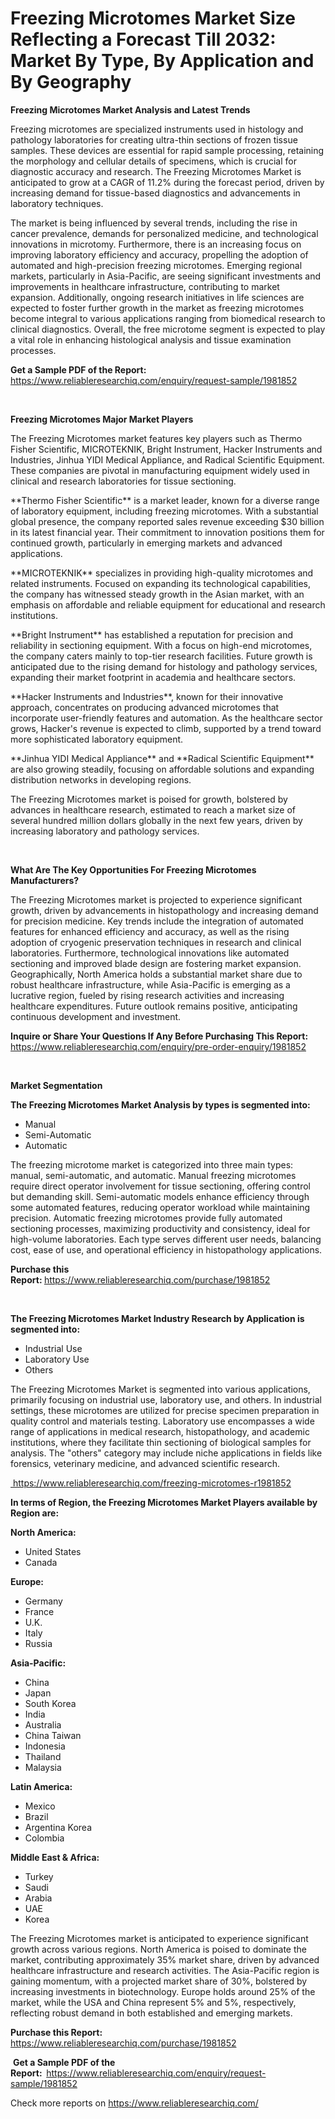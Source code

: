 <p><h1>Freezing Microtomes Market Size Reflecting a Forecast Till 2032: Market By Type, By Application and By Geography</h1></p><p><strong>Freezing Microtomes Market Analysis and Latest Trends</strong></p>
<p><p>Freezing microtomes are specialized instruments used in histology and pathology laboratories for creating ultra-thin sections of frozen tissue samples. These devices are essential for rapid sample processing, retaining the morphology and cellular details of specimens, which is crucial for diagnostic accuracy and research. The Freezing Microtomes Market is anticipated to grow at a CAGR of 11.2% during the forecast period, driven by increasing demand for tissue-based diagnostics and advancements in laboratory techniques.</p><p>The market is being influenced by several trends, including the rise in cancer prevalence, demands for personalized medicine, and technological innovations in microtomy. Furthermore, there is an increasing focus on improving laboratory efficiency and accuracy, propelling the adoption of automated and high-precision freezing microtomes. Emerging regional markets, particularly in Asia-Pacific, are seeing significant investments and improvements in healthcare infrastructure, contributing to market expansion. Additionally, ongoing research initiatives in life sciences are expected to foster further growth in the market as freezing microtomes become integral to various applications ranging from biomedical research to clinical diagnostics. Overall, the free microtome segment is expected to play a vital role in enhancing histological analysis and tissue examination processes.</p></p>
<p><strong>Get a Sample PDF of the Report:&nbsp;</strong> <a href="https://www.reliableresearchiq.com/enquiry/request-sample/1981852?utm_campaign=3308&utm_medium=2&utm_source=Github&utm_content=ia&utm_term=10042025&utm_id=freezing-microtomes">https://www.reliableresearchiq.com/enquiry/request-sample/1981852</a></p>
<p>&nbsp;</p>
<p><strong>Freezing Microtomes Major Market Players</strong></p>
<p><p>The Freezing Microtomes market features key players such as Thermo Fisher Scientific, MICROTEKNIK, Bright Instrument, Hacker Instruments and Industries, Jinhua YIDI Medical Appliance, and Radical Scientific Equipment. These companies are pivotal in manufacturing equipment widely used in clinical and research laboratories for tissue sectioning.</p><p>**Thermo Fisher Scientific** is a market leader, known for a diverse range of laboratory equipment, including freezing microtomes. With a substantial global presence, the company reported sales revenue exceeding $30 billion in its latest financial year. Their commitment to innovation positions them for continued growth, particularly in emerging markets and advanced applications.</p><p>**MICROTEKNIK** specializes in providing high-quality microtomes and related instruments. Focused on expanding its technological capabilities, the company has witnessed steady growth in the Asian market, with an emphasis on affordable and reliable equipment for educational and research institutions.</p><p>**Bright Instrument** has established a reputation for precision and reliability in sectioning equipment. With a focus on high-end microtomes, the company caters mainly to top-tier research facilities. Future growth is anticipated due to the rising demand for histology and pathology services, expanding their market footprint in academia and healthcare sectors.</p><p>**Hacker Instruments and Industries**, known for their innovative approach, concentrates on producing advanced microtomes that incorporate user-friendly features and automation. As the healthcare sector grows, Hacker's revenue is expected to climb, supported by a trend toward more sophisticated laboratory equipment.</p><p>**Jinhua YIDI Medical Appliance** and **Radical Scientific Equipment** are also growing steadily, focusing on affordable solutions and expanding distribution networks in developing regions.</p><p>The Freezing Microtomes market is poised for growth, bolstered by advances in healthcare research, estimated to reach a market size of several hundred million dollars globally in the next few years, driven by increasing laboratory and pathology services.</p></p>
<p>&nbsp;</p>
<p><strong>What Are The Key Opportunities For Freezing Microtomes Manufacturers?</strong></p>
<p><p>The Freezing Microtomes market is projected to experience significant growth, driven by advancements in histopathology and increasing demand for precision medicine. Key trends include the integration of automated features for enhanced efficiency and accuracy, as well as the rising adoption of cryogenic preservation techniques in research and clinical laboratories. Furthermore, technological innovations like automated sectioning and improved blade design are fostering market expansion. Geographically, North America holds a substantial market share due to robust healthcare infrastructure, while Asia-Pacific is emerging as a lucrative region, fueled by rising research activities and increasing healthcare expenditures. Future outlook remains positive, anticipating continuous development and investment.</p></p>
<p><strong>Inquire or Share Your Questions If Any Before Purchasing This Report:</strong> <a href="https://www.reliableresearchiq.com/enquiry/pre-order-enquiry/1981852?utm_campaign=3308&utm_medium=2&utm_source=Github&utm_content=ia&utm_term=10042025&utm_id=freezing-microtomes">https://www.reliableresearchiq.com/enquiry/pre-order-enquiry/1981852</a></p>
<p>&nbsp;</p>
<p><strong>Market Segmentation</strong></p>
<p><strong>The Freezing Microtomes Market Analysis by types is segmented into:</strong></p>
<p><ul><li>Manual</li><li>Semi-Automatic</li><li>Automatic</li></ul></p>
<p><p>The freezing microtome market is categorized into three main types: manual, semi-automatic, and automatic. Manual freezing microtomes require direct operator involvement for tissue sectioning, offering control but demanding skill. Semi-automatic models enhance efficiency through some automated features, reducing operator workload while maintaining precision. Automatic freezing microtomes provide fully automated sectioning processes, maximizing productivity and consistency, ideal for high-volume laboratories. Each type serves different user needs, balancing cost, ease of use, and operational efficiency in histopathology applications.</p></p>
<p><strong>Purchase this Report:&nbsp;</strong><a href="https://www.reliableresearchiq.com/purchase/1981852?utm_campaign=3308&utm_medium=2&utm_source=Github&utm_content=ia&utm_term=10042025&utm_id=freezing-microtomes">https://www.reliableresearchiq.com/purchase/1981852</a></p>
<p>&nbsp;</p>
<p><strong>The Freezing Microtomes Market Industry Research by Application is segmented into:</strong></p>
<p><ul><li>Industrial Use</li><li>Laboratory Use</li><li>Others</li></ul></p>
<p><p>The Freezing Microtomes Market is segmented into various applications, primarily focusing on industrial use, laboratory use, and others. In industrial settings, these microtomes are utilized for precise specimen preparation in quality control and materials testing. Laboratory use encompasses a wide range of applications in medical research, histopathology, and academic institutions, where they facilitate thin sectioning of biological samples for analysis. The "others" category may include niche applications in fields like forensics, veterinary medicine, and advanced scientific research.</p></p>
<p><a href="https://www.reliableresearchiq.com/freezing-microtomes-r1981852?utm_campaign=3308&utm_medium=2&utm_source=Github&utm_content=ia&utm_term=10042025&utm_id=freezing-microtomes">&nbsp;https://www.reliableresearchiq.com/freezing-microtomes-r1981852</a></p>
<p><strong>In terms of Region, the Freezing Microtomes Market Players available by Region are:</strong></p>
<p>
    <p> <strong> North America: </strong>
        <ul>
            <li>United States</li>
            <li>Canada</li>
        </ul>
        </p> 
    <p> <strong> Europe: </strong>
        <ul>
            <li>Germany</li>
            <li>France</li>
            <li>U.K.</li>
            <li>Italy</li>
            <li>Russia</li>
        </ul>
        </p> 
    <p> <strong> Asia-Pacific: </strong>
        <ul>
            <li>China</li>
            <li>Japan</li>
            <li>South Korea</li>
            <li>India</li>
            <li>Australia</li>
            <li>China Taiwan</li>
            <li>Indonesia</li>
            <li>Thailand</li>
            <li>Malaysia</li>
        </ul>
        </p> 
    <p> <strong> Latin America: </strong>
        <ul>
            <li>Mexico</li>
            <li>Brazil</li>
            <li>Argentina Korea</li>
            <li>Colombia</li>
        </ul>
        </p> 
    <p> <strong> Middle East & Africa: </strong>
        <ul>
            <li>Turkey</li>
            <li>Saudi</li>
            <li>Arabia</li>
            <li>UAE</li>
            <li>Korea</li>
        </ul>
    </p>
    </p>
<p><p>The Freezing Microtomes market is anticipated to experience significant growth across various regions. North America is poised to dominate the market, contributing approximately 35% market share, driven by advanced healthcare infrastructure and research activities. The Asia-Pacific region is gaining momentum, with a projected market share of 30%, bolstered by increasing investments in biotechnology. Europe holds around 25% of the market, while the USA and China represent 5% and 5%, respectively, reflecting robust demand in both established and emerging markets.</p></p>
<p><strong>Purchase this Report: </strong><a href="https://www.reliableresearchiq.com/purchase/1981852?utm_campaign=3308&utm_medium=2&utm_source=Github&utm_content=ia&utm_term=10042025&utm_id=freezing-microtomes">https://www.reliableresearchiq.com/purchase/1981852</a></p>
<p>&nbsp;<strong>Get a Sample PDF of the Report:&nbsp;&nbsp;</strong><a href="https://www.reliableresearchiq.com/enquiry/request-sample/1981852?utm_campaign=3308&utm_medium=2&utm_source=Github&utm_content=ia&utm_term=10042025&utm_id=freezing-microtomes">https://www.reliableresearchiq.com/enquiry/request-sample/1981852</a></p>
<p><strong></strong></p>
<p>Check more reports on <a href="https://www.reliableresearchiq.com/?utm_campaign=3308&utm_medium=2&utm_source=Github&utm_content=ia&utm_term=10042025&utm_id=freezing-microtomes">https://www.reliableresearchiq.com/</a></p>